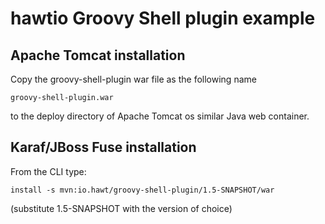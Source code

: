 # hawtio Groovy Shell plugin example

## Apache Tomcat installation

Copy the groovy-shell-plugin war file as the following name

    groovy-shell-plugin.war

to the deploy directory of Apache Tomcat os similar Java web container.

## Karaf/JBoss Fuse installation

From the CLI type:

    install -s mvn:io.hawt/groovy-shell-plugin/1.5-SNAPSHOT/war

(substitute 1.5-SNAPSHOT with the version of choice)

